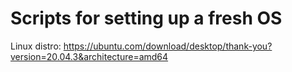 # Scripts for setting up a fresh OS


Linux distro: https://ubuntu.com/download/desktop/thank-you?version=20.04.3&architecture=amd64
